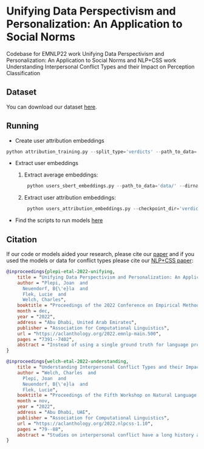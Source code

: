 # Unifying Data Perspectivism and Personalization: An Application to Social Norms
Codebase for EMNLP22 work Unifying Data Perspectivism and Personalization: An Application to Social Norms and NLP+CSS work Understanding Interpersonal Conflict Types and their Impact on Perception Classification

## Dataset
You can download our dataset [here](https://drive.google.com/drive/folders/18iGMBEsQYw8dya9baqhrquQHmpmk71ka).

## Running 

* Create user attribution embeddings <br>
```python
python attribution_training.py --split_type='verdicts' --path_to_data='data/'
```

* Extract user embeddings
  
  1. Extract average embeddings:
     ```python
      python users_sbert_embeddings.py --path_to_data='data/' --dirname='data/path_to_history_comments/' --output_dir='data/embeddings/'
     ```
  2. Extract user attribution embeddings:
     ```python
      python users_attribution_embeddings.py --checkpoint_dir='verdicts_linear_layers_2022-06-16_12:12:57:866975.pt' --embedding_type='prediction'
     ```
* Find the scripts to run models [here](https://github.com/caisa-lab/perspectivism-personalization/tree/master/scripts)


## Citation 
If our code or models aided your research, please cite our [paper](https://aclanthology.org/2022.emnlp-main.500/) and if you used the models or data for conflict types please cite our [NLP+CSS paper](https://aclanthology.org/2022.nlpcss-1.10):
```bibtex
@inproceedings{plepi-etal-2022-unifying,
    title = "Unifying Data Perspectivism and Personalization: An Application to Social Norms",
    author = "Plepi, Joan  and
      Neuendorf, B{\'e}la  and
      Flek, Lucie  and
      Welch, Charles",
    booktitle = "Proceedings of the 2022 Conference on Empirical Methods in Natural Language Processing",
    month = dec,
    year = "2022",
    address = "Abu Dhabi, United Arab Emirates",
    publisher = "Association for Computational Linguistics",
    url = "https://aclanthology.org/2022.emnlp-main.500",
    pages = "7391--7402",
    abstract = "Instead of using a single ground truth for language processing tasks, several recent studies have examined how to represent and predict the labels of the set of annotators. However, often little or no information about annotators is known, or the set of annotators is small. In this work, we examine a corpus of social media posts about conflict from a set of 13k annotators and 210k judgements of social norms. We provide a novel experimental setup that applies personalization methods to the modeling of annotators and compare their effectiveness for predicting the perception of social norms. We further provide an analysis of performance across subsets of social situations that vary by the closeness of the relationship between parties in conflict, and assess where personalization helps the most.",
}
```
```bibtex
@inproceedings{welch-etal-2022-understanding,
    title = "Understanding Interpersonal Conflict Types and their Impact on Perception Classification",
    author = "Welch, Charles  and
      Plepi, Joan  and
      Neuendorf, B{\'e}la  and
      Flek, Lucie",
    booktitle = "Proceedings of the Fifth Workshop on Natural Language Processing and Computational Social Science (NLP+CSS)",
    month = nov,
    year = "2022",
    address = "Abu Dhabi, UAE",
    publisher = "Association for Computational Linguistics",
    url = "https://aclanthology.org/2022.nlpcss-1.10",
    pages = "79--88",
    abstract = "Studies on interpersonal conflict have a long history and contain many suggestions for conflict typology. We use this as the basis of a novel annotation scheme and release a new dataset of situations and conflict aspect annotations. We then build a classifier to predict whether someone will perceive the actions of one individual as right or wrong in a given situation. Our analyses include conflict aspects, but also generated clusters, which are human validated, and show differences in conflict content based on the relationship of participants to the author. Our findings have important implications for understanding conflict and social norms.",
}
```
